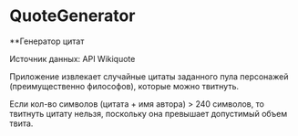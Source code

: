 # QuoteGenerator

**Генератор цитат 

Источник данных: API Wikiquote

Приложение извлекает случайные цитаты заданного пула персонажей (преимущественно философов), которые можно твитнуть.

Если кол-во символов (цитата + имя автора) > 240 символов, то твитнуть цитату нельзя, поскольку она превышает допустимый объем твита.
